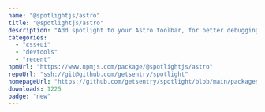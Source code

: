 ```yaml
---
name: "@spotlightjs/astro"
title: "@spotlightjs/astro"
description: "Add spotlight to your Astro toolbar, for better debugging."
categories:
  - "css+ui"
  - "devtools"
  - "recent"
npmUrl: "https://www.npmjs.com/package/@spotlightjs/astro"
repoUrl: "ssh://git@github.com/getsentry/spotlight"
homepageUrl: "https://github.com/getsentry/spotlight/blob/main/packages/astro/README.md"
downloads: 1225
badge: "new"
---
```


